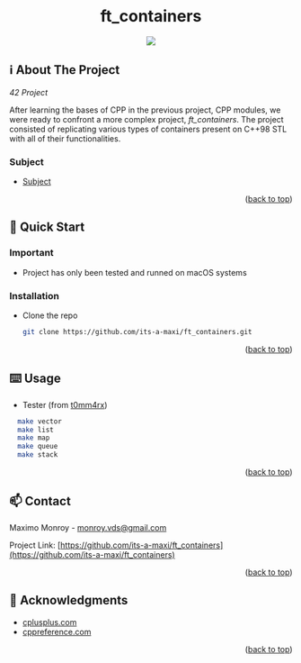 <div id="top"></div>
<!--
*** Amazing README template from othneildrew
*** https://github.com/othneildrew/Best-README-Template
-->


<!-- PROJECT LOGO -->
<br />
<div align="center">
  <h1>ft_containers</h1>
  <img src="https://cdn.journaldev.com/wp-content/uploads/2020/02/Standard-Template-Library-in-C.png" />
</div>

<!-- ABOUT THE PROJECT -->
## ℹ️ About The Project

_42 Project_

After learning the bases of CPP in the previous project, CPP modules, we were ready to confront a more complex project, _ft_containers_.
The project consisted of replicating various types of containers present on C++98 STL with all of their functionalities.

### Subject

* [Subject](subject.pdf)

<p align="right">(<a href="#top">back to top</a>)</p>



<!-- GETTING STARTED -->
## 🏃 Quick Start

### Important

* Project has only been tested and runned on macOS systems

### Installation

* Clone the repo
  ```sh
  git clone https://github.com/its-a-maxi/ft_containers.git
  ```
  
<p align="right">(<a href="#top">back to top</a>)</p>


<!-- USAGE EXAMPLES -->
## ⌨️ Usage

* Tester (from [t0mm4rx](https://github.com/t0mm4rx/ft_containers_tester))
```sh
  make vector
  make list
  make map
  make queue
  make stack
```

<p align="right">(<a href="#top">back to top</a>)</p>


<!-- CONTACT -->
## 📫 Contact

Maximo Monroy - monroy.vds@gmail.com

Project Link: [https://github.com/its-a-maxi/ft_containers](https://github.com/its-a-maxi/ft_containers)

<p align="right">(<a href="#top">back to top</a>)</p>



<!-- ACKNOWLEDGMENTS -->
## 🥇 Acknowledgments

* [cplusplus.com](https://www.cplusplus.com/reference/stl/)
* [cppreference.com](https://en.cppreference.com/w/cpp/container)

<p align="right">(<a href="#top">back to top</a>)</p>
